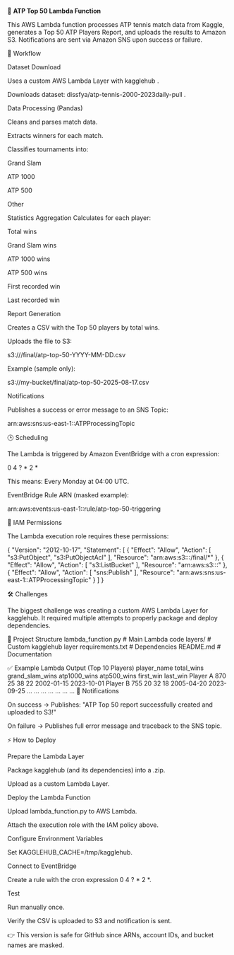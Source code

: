 🎾 **ATP Top 50 Lambda Function**

This AWS Lambda function processes ATP tennis match data from Kaggle, generates a Top 50 ATP Players Report, and uploads the results to Amazon S3. Notifications are sent via Amazon SNS upon success or failure.

🚀 Workflow

Dataset Download

Uses a custom AWS Lambda Layer with kagglehub
.

Downloads dataset:
dissfya/atp-tennis-2000-2023daily-pull
.

Data Processing (Pandas)

Cleans and parses match data.

Extracts winners for each match.

Classifies tournaments into:

Grand Slam

ATP 1000

ATP 500

Other

Statistics Aggregation
Calculates for each player:

Total wins

Grand Slam wins

ATP 1000 wins

ATP 500 wins

First recorded win

Last recorded win

Report Generation

Creates a CSV with the Top 50 players by total wins.

Uploads the file to S3:

s3://<your-s3-bucket>/final/atp-top-50-YYYY-MM-DD.csv


Example (sample only):

s3://my-bucket/final/atp-top-50-2025-08-17.csv


Notifications

Publishes a success or error message to an SNS Topic:

arn:aws:sns:us-east-1:<account-id>:ATPProcessingTopic

🕒 Scheduling

The Lambda is triggered by Amazon EventBridge with a cron expression:

0 4 ? * 2 *


This means: Every Monday at 04:00 UTC.

EventBridge Rule ARN (masked example):

arn:aws:events:us-east-1:<account-id>:rule/atp-top-50-triggering

🔑 IAM Permissions

The Lambda execution role requires these permissions:

{
  "Version": "2012-10-17",
  "Statement": [
    {
      "Effect": "Allow",
      "Action": [
        "s3:PutObject",
        "s3:PutObjectAcl"
      ],
      "Resource": "arn:aws:s3:::<your-s3-bucket>/final/*"
    },
    {
      "Effect": "Allow",
      "Action": [
        "s3:ListBucket"
      ],
      "Resource": "arn:aws:s3:::<your-s3-bucket>"
    },
    {
      "Effect": "Allow",
      "Action": [
        "sns:Publish"
      ],
      "Resource": "arn:aws:sns:us-east-1:<account-id>:ATPProcessingTopic"
    }
  ]
}

🛠 Challenges

The biggest challenge was creating a custom AWS Lambda Layer for kagglehub.
It required multiple attempts to properly package and deploy dependencies.

📂 Project Structure
lambda_function.py     # Main Lambda code
layers/                # Custom kagglehub layer
requirements.txt       # Dependencies
README.md              # Documentation

✅ Example Lambda Output (Top 10 Players)
player_name	total_wins	grand_slam_wins	atp1000_wins	atp500_wins	first_win	last_win
Player A	870	25	38	22	2002-01-15	2023-10-01
Player B	755	20	32	18	2005-04-20	2023-09-25
...	...	...	...	...	...	...
📢 Notifications

On success → Publishes:
"ATP Top 50 report successfully created and uploaded to S3!"

On failure → Publishes full error message and traceback to the SNS topic.

⚡ How to Deploy

Prepare the Lambda Layer

Package kagglehub (and its dependencies) into a .zip.

Upload as a custom Lambda Layer.

Deploy the Lambda Function

Upload lambda_function.py to AWS Lambda.

Attach the execution role with the IAM policy above.

Configure Environment Variables

Set KAGGLEHUB_CACHE=/tmp/kagglehub.

Connect to EventBridge

Create a rule with the cron expression 0 4 ? * 2 *.

Test

Run manually once.

Verify the CSV is uploaded to S3 and notification is sent.

👉 This version is safe for GitHub since ARNs, account IDs, and bucket names are masked.
